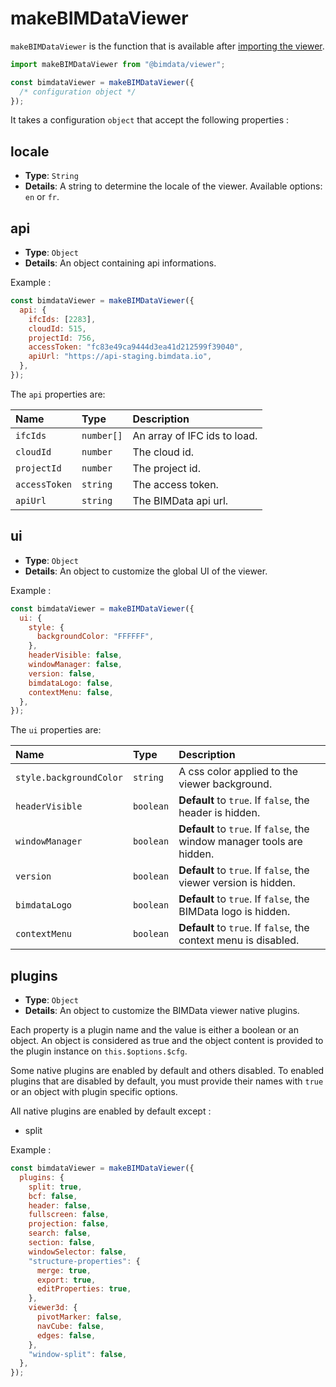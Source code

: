 # makeBIMDataViewer

`makeBIMDataViewer` is the function that is available after [importing the viewer](/viewer/getting_started/quick_start.html).

```javascript
import makeBIMDataViewer from "@bimdata/viewer";

const bimdataViewer = makeBIMDataViewer({
  /* configuration object */
});
```

It takes a configuration `object` that accept the following properties :

## locale

- **Type**: `String`
- **Details**: A string to determine the locale of the viewer. Available options: `en` or `fr`.

## api

- **Type**: `Object`
- **Details**: An object containing api informations.

Example :

```javascript
const bimdataViewer = makeBIMDataViewer({
  api: {
    ifcIds: [2283],
    cloudId: 515,
    projectId: 756,
    accessToken: "fc83e49ca9444d3ea41d212599f39040",
    apiUrl: "https://api-staging.bimdata.io",
  },
});
```

The `api` properties are:

| Name          | Type       | Description                  |
| :------------ | :--------- | :--------------------------- |
| `ifcIds`      | `number[]` | An array of IFC ids to load. |
| `cloudId`     | `number`   | The cloud id.                |
| `projectId`   | `number`   | The project id.              |
| `accessToken` | `string`   | The access token.            |
| `apiUrl`      | `string`   | The BIMData api url.         |

## ui

- **Type**: `Object`
- **Details**: An object to customize the global UI of the viewer.

Example :

```javascript
const bimdataViewer = makeBIMDataViewer({
  ui: {
    style: {
      backgroundColor: "FFFFFF",
    },
    headerVisible: false,
    windowManager: false,
    version: false,
    bimdataLogo: false,
    contextMenu: false,
  },
});
```

The `ui` properties are:

| Name                    | Type      | Description                                                             |
| :---------------------- | :-------- | :---------------------------------------------------------------------- |
| `style.backgroundColor` | `string`  | A css color applied to the viewer background.                           |
| `headerVisible`         | `boolean` | **Default** to `true`. If `false`, the header is hidden.                |
| `windowManager`         | `boolean` | **Default** to `true`. If `false`, the window manager tools are hidden. |
| `version`               | `boolean` | **Default** to `true`. If `false`, the viewer version is hidden.        |
| `bimdataLogo`           | `boolean` | **Default** to `true`. If `false`, the BIMData logo is hidden.          |
| `contextMenu`           | `boolean` | **Default** to `true`. If `false`, the context menu is disabled.        |

## plugins

- **Type**: `Object`
- **Details**: An object to customize the BIMData viewer native plugins.

Each property is a plugin name and the value is either a boolean or an object. An object is considered as true and the object content is provided to the plugin instance on `this.$options.$cfg`.

Some native plugins are enabled by default and others disabled. To enabled plugins that are disabled by default, you must provide their names with `true` or an object with plugin specific options.

All native plugins are enabled by default except :

- split

Example :

```javascript
const bimdataViewer = makeBIMDataViewer({
  plugins: {
    split: true,
    bcf: false,
    header: false,
    fullscreen: false,
    projection: false,
    search: false,
    section: false,
    windowSelector: false,
    "structure-properties": {
      merge: true,
      export: true,
      editProperties: true,
    },
    viewer3d: {
      pivotMarker: false,
      navCube: false,
      edges: false,
    },
    "window-split": false,
  },
});
```
